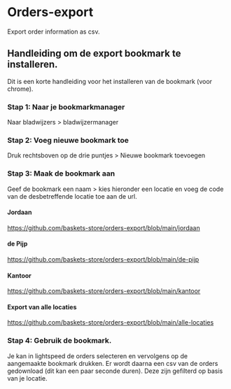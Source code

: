 # Orders-export
Export order information as csv. 

## Handleiding om de export bookmark te installeren.
Dit is een korte handleiding voor het installeren van de bookmark (voor chrome).

### Stap 1: Naar je bookmarkmanager 
Naar bladwijzers > bladwijzermanager 

### Stap 2: Voeg nieuwe bookmark toe
Druk rechtsboven op de drie puntjes > Nieuwe bookmark toevoegen

### Stap 3: Maak de bookmark aan
Geef de bookmark een naam > kies hieronder een locatie en voeg de code van de desbetreffende locatie toe aan de url.

#### Jordaan
https://github.com/baskets-store/orders-export/blob/main/jordaan

#### de Pijp
https://github.com/baskets-store/orders-export/blob/main/de-pijp

#### Kantoor
https://github.com/baskets-store/orders-export/blob/main/kantoor

#### Export van alle locaties
https://github.com/baskets-store/orders-export/blob/main/alle-locaties

### Stap 4: Gebruik de bookmark.
Je kan in lightspeed de orders selecteren en vervolgens op de aangemaakte bookmark drukken. Er wordt daarna een csv van de orders gedownload (dit kan een paar seconde duren). Deze zijn gefilterd op basis van je locatie.

